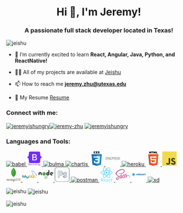 <h1 align="center">Hi 👋, I'm Jeremy!</h1>
<h3 align="center">A passionate full stack developer located in Texas!</h3>

<p align="left"> <img src="https://komarev.com/ghpvc/?username=jeishu&label=Profile%20views&color=0e75b6&style=flat" alt="jeishu" /> </p>

- 🌱 I’m currently excited to learn **React, Angular, Java, Python, and ReactNative!**

- 👨‍💻 All of my projects are available at [Jeishu](https://jeishu.github.io/)

- 📫 How to reach me **jeremy.zhu@utexas.edu**

- 📄 My Resume [Resume](https://docs.google.com/document/d/1BoyU6fe34VhklL0bDYsdD1YoUNanwIYkCxz_YiHcW-E/edit)

<h3 align="left">Connect with me:</h3>
<p align="left">
<a href="https://twitter.com/jeremyishungry" target="blank"><img align="center" src="https://cdn.jsdelivr.net/npm/simple-icons@3.0.1/icons/twitter.svg" alt="jeremyishungry" height="30" width="40 /></a>
<a href="https://linkedin.com/in/jeremy-zhu" target="blank"><img align="center" src="https://cdn.jsdelivr.net/npm/simple-icons@3.0.1/icons/linkedin.svg" alt="jeremy-zhu" height="30" width="40" /></a>
<a href="https://instagram.com/jeremyishungry" target="blank"><img align="center" src="https://cdn.jsdelivr.net/npm/simple-icons@3.0.1/icons/instagram.svg" alt="jeremyishungry" height="30" width="40" /></a>
</p>

<h3 align="left">Languages and Tools:</h3>
<p align="left"> <a href="https://babeljs.io/" target="_blank"> <img src="https://www.vectorlogo.zone/logos/babeljs/babeljs-icon.svg" alt="babel" width="40" height="40"/> </a> <a href="https://getbootstrap.com" target="_blank"> <img src="https://raw.githubusercontent.com/devicons/devicon/master/icons/bootstrap/bootstrap-plain-wordmark.svg" alt="bootstrap" width="40" height="40"/> </a> <a href="https://bulma.io/" target="_blank"> <img src="https://raw.githubusercontent.com/gilbarbara/logos/804dc257b59e144eaca5bc6ffd16949752c6f789/logos/bulma.svg" alt="bulma" width="40" height="40"/> </a> <a href="https://www.chartjs.org" target="_blank"> <img src="https://www.chartjs.org/media/logo-title.svg" alt="chartjs" width="40" height="40"/> </a> <a href="https://www.w3schools.com/css/" target="_blank"> <img src="https://raw.githubusercontent.com/devicons/devicon/master/icons/css3/css3-original-wordmark.svg" alt="css3" width="40" height="40"/> </a> <a href="https://expressjs.com" target="_blank"> <img src="https://raw.githubusercontent.com/devicons/devicon/master/icons/express/express-original-wordmark.svg" alt="express" width="40" height="40"/> </a> <a href="https://heroku.com" target="_blank"> <img src="https://www.vectorlogo.zone/logos/heroku/heroku-icon.svg" alt="heroku" width="40" height="40"/> </a> <a href="https://www.w3.org/html/" target="_blank"> <img src="https://raw.githubusercontent.com/devicons/devicon/master/icons/html5/html5-original-wordmark.svg" alt="html5" width="40" height="40"/> </a> <a href="https://developer.mozilla.org/en-US/docs/Web/JavaScript" target="_blank"> <img src="https://raw.githubusercontent.com/devicons/devicon/master/icons/javascript/javascript-original.svg" alt="javascript" width="40" height="40"/> </a> <a href="https://www.mongodb.com/" target="_blank"> <img src="https://raw.githubusercontent.com/devicons/devicon/master/icons/mongodb/mongodb-original-wordmark.svg" alt="mongodb" width="40" height="40"/> </a> <a href="https://www.mysql.com/" target="_blank"> <img src="https://raw.githubusercontent.com/devicons/devicon/master/icons/mysql/mysql-original-wordmark.svg" alt="mysql" width="40" height="40"/> </a> <a href="https://nodejs.org" target="_blank"> <img src="https://raw.githubusercontent.com/devicons/devicon/master/icons/nodejs/nodejs-original-wordmark.svg" alt="nodejs" width="40" height="40"/> </a> <a href="https://www.photoshop.com/en" target="_blank"> <img src="https://raw.githubusercontent.com/devicons/devicon/master/icons/photoshop/photoshop-line.svg" alt="photoshop" width="40" height="40"/> </a> <a href="https://postman.com" target="_blank"> <img src="https://www.vectorlogo.zone/logos/getpostman/getpostman-icon.svg" alt="postman" width="40" height="40"/> </a> <a href="https://reactjs.org/" target="_blank"> <img src="https://raw.githubusercontent.com/devicons/devicon/master/icons/react/react-original-wordmark.svg" alt="react" width="40" height="40"/> </a> <a href="https://sass-lang.com" target="_blank"> <img src="https://raw.githubusercontent.com/devicons/devicon/master/icons/sass/sass-original.svg" alt="sass" width="40" height="40"/> </a> <a href="https://webpack.js.org" target="_blank"> <img src="https://raw.githubusercontent.com/devicons/devicon/d00d0969292a6569d45b06d3f350f463a0107b0d/icons/webpack/webpack-original-wordmark.svg" alt="webpack" width="40" height="40"/> </a> <a href="https://www.adobe.com/products/xd.html" target="_blank"> <img src="https://cdn.worldvectorlogo.com/logos/adobe-xd.svg" alt="xd" width="40" height="40"/> </a> </p>

<p><img align="left" src="https://github-readme-stats.vercel.app/api/top-langs?username=jeishu&theme=dark&show_icons=true&locale=en&layout=compact" alt="jeishu" /></p>

<p>&nbsp;<img align="center" src="https://github-readme-stats.vercel.app/api?username=jeishu&theme=dark&show_icons=true&locale=en" alt="jeishu" /></p>

<p><img align="center" src="https://github-readme-streak-stats.herokuapp.com/?user=jeishu&theme=dark&" alt="jeishu" /></p>
